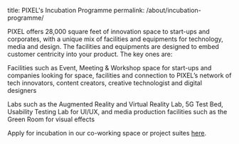 title: PIXEL's Incubation Programme 
permalink: /about/incubation-programme/



PIXEL offers 28,000 square feet of innovation space to start-ups and corporates, with a unique mix of facilities and equipments for technology, media and design. The facilities and equipments are designed to embed customer centricity into your product. The key ones are:

Facilities such as Event, Meeting & Workshop space for start-ups and companies looking for space, facilities and connection to PIXEL’s network of tech innovators, content creators, creative technologist and digital designers

Labs such as the Augmented Reality and Virtual Reality Lab, 5G Test Bed, Usability Testing Lab for UI/UX, and media production facilities such as the Green Room for visual effects

Apply for incubation in our co-working space or project suites [here](https://go.gov.sg/preqform).

